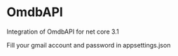 # OmdbAPI
Integration of OmdbAPI for net core 3.1

Fill your gmail account and password in appsettings.json

